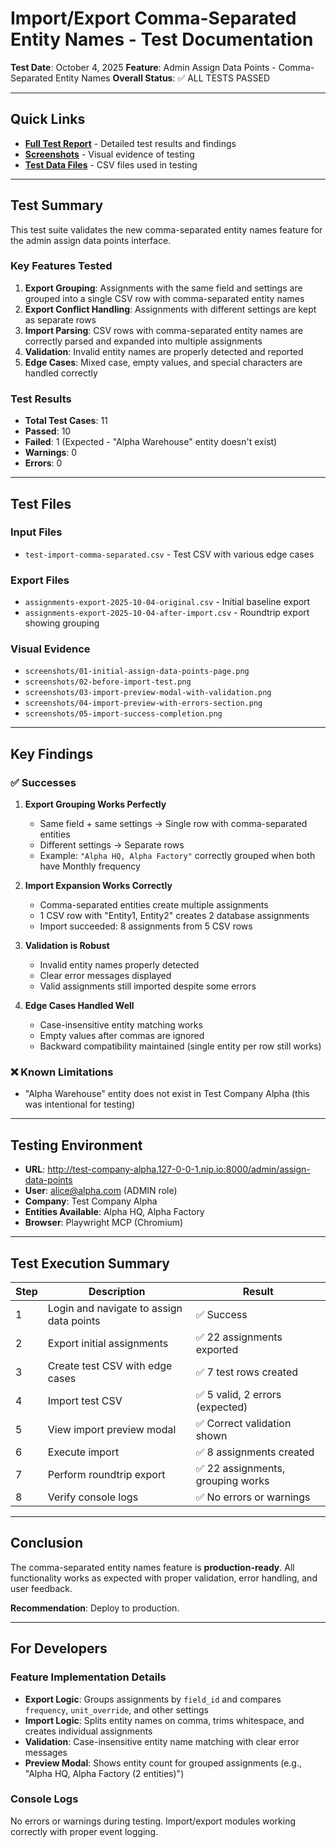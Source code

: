 # Import/Export Comma-Separated Entity Names - Test Documentation

**Test Date**: October 4, 2025
**Feature**: Admin Assign Data Points - Comma-Separated Entity Names
**Overall Status**: ✅ ALL TESTS PASSED

---

## Quick Links

- **[Full Test Report](./TEST_REPORT.md)** - Detailed test results and findings
- **[Screenshots](./screenshots/)** - Visual evidence of testing
- **[Test Data Files](#test-files)** - CSV files used in testing

---

## Test Summary

This test suite validates the new comma-separated entity names feature for the admin assign data points interface.

### Key Features Tested

1. **Export Grouping**: Assignments with the same field and settings are grouped into a single CSV row with comma-separated entity names
2. **Export Conflict Handling**: Assignments with different settings are kept as separate rows
3. **Import Parsing**: CSV rows with comma-separated entity names are correctly parsed and expanded into multiple assignments
4. **Validation**: Invalid entity names are properly detected and reported
5. **Edge Cases**: Mixed case, empty values, and special characters are handled correctly

### Test Results

- **Total Test Cases**: 11
- **Passed**: 10
- **Failed**: 1 (Expected - "Alpha Warehouse" entity doesn't exist)
- **Warnings**: 0
- **Errors**: 0

---

## Test Files

### Input Files
- `test-import-comma-separated.csv` - Test CSV with various edge cases

### Export Files
- `assignments-export-2025-10-04-original.csv` - Initial baseline export
- `assignments-export-2025-10-04-after-import.csv` - Roundtrip export showing grouping

### Visual Evidence
- `screenshots/01-initial-assign-data-points-page.png`
- `screenshots/02-before-import-test.png`
- `screenshots/03-import-preview-modal-with-validation.png`
- `screenshots/04-import-preview-with-errors-section.png`
- `screenshots/05-import-success-completion.png`

---

## Key Findings

### ✅ Successes

1. **Export Grouping Works Perfectly**
   - Same field + same settings → Single row with comma-separated entities
   - Different settings → Separate rows
   - Example: `"Alpha HQ, Alpha Factory"` correctly grouped when both have Monthly frequency

2. **Import Expansion Works Correctly**
   - Comma-separated entities create multiple assignments
   - 1 CSV row with "Entity1, Entity2" creates 2 database assignments
   - Import succeeded: 8 assignments from 5 CSV rows

3. **Validation is Robust**
   - Invalid entity names properly detected
   - Clear error messages displayed
   - Valid assignments still imported despite some errors

4. **Edge Cases Handled Well**
   - Case-insensitive entity matching works
   - Empty values after commas are ignored
   - Backward compatibility maintained (single entity per row still works)

### ❌ Known Limitations

- "Alpha Warehouse" entity does not exist in Test Company Alpha (this was intentional for testing)

---

## Testing Environment

- **URL**: http://test-company-alpha.127-0-0-1.nip.io:8000/admin/assign-data-points
- **User**: alice@alpha.com (ADMIN role)
- **Company**: Test Company Alpha
- **Entities Available**: Alpha HQ, Alpha Factory
- **Browser**: Playwright MCP (Chromium)

---

## Test Execution Summary

| Step | Description | Result |
|------|-------------|--------|
| 1 | Login and navigate to assign data points | ✅ Success |
| 2 | Export initial assignments | ✅ 22 assignments exported |
| 3 | Create test CSV with edge cases | ✅ 7 test rows created |
| 4 | Import test CSV | ✅ 5 valid, 2 errors (expected) |
| 5 | View import preview modal | ✅ Correct validation shown |
| 6 | Execute import | ✅ 8 assignments created |
| 7 | Perform roundtrip export | ✅ 22 assignments, grouping works |
| 8 | Verify console logs | ✅ No errors or warnings |

---

## Conclusion

The comma-separated entity names feature is **production-ready**. All functionality works as expected with proper validation, error handling, and user feedback.

**Recommendation**: Deploy to production.

---

## For Developers

### Feature Implementation Details

- **Export Logic**: Groups assignments by `field_id` and compares `frequency`, `unit_override`, and other settings
- **Import Logic**: Splits entity names on comma, trims whitespace, and creates individual assignments
- **Validation**: Case-insensitive entity name matching with clear error messages
- **Preview Modal**: Shows entity count for grouped assignments (e.g., "Alpha HQ, Alpha Factory (2 entities)")

### Console Logs

No errors or warnings during testing. Import/export modules working correctly with proper event logging.
